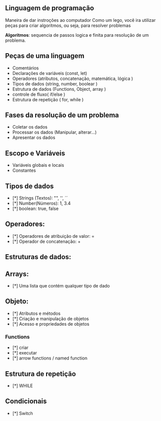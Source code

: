 ## Linguagem de programação

Maneira de dar instroções ao computador 
Como um lego, você ira utilizar peças para criar algoritmos, ou seja, para resolver problemas

   **Algoritmos**: sequencia de passos logica e finita para resolução de um problema.

## Peças de uma linguagem

- Comentários
- Declarações de variáveis (const, let)
- Operadores (atributos, concatenação, matemática, lógica )
- Tipos de dados (string, number, boolear )
- Estrutura de dados (Functions, Object, array )
- controle de fluxo( if/else )
- Estrutura de repetição ( for, while )


## Fases da resolução de um problema

- Coletar os dados
- Processar os dados (Manipular, alterar...)
- Apresentar os dados

## Escopo e Variáveis
- Variáveis globais e locais
- Constantes

## Tipos de dados
- [*] Strings (Textos): "", '', ´´
- [*] Number(Números): 1, 3.4 
- [*] boolean: true, false


## Operadores: 
- [*] Operadores de atribuição de valor: =
- [*] Operador de concatenação: +


## Estruturas de dados:

## Arrays:

- [*] Uma lista que contém qualquer tipo de dado

## Objeto:

- [*] Atributos e métodos
- [*] Criação e manipulação de objetos
- [*] Acesso e propriedades de objetos

### Functions
- [*] criar
- [*] executar
- [*] arrow functions / named function

## Estrutura de repetição

- [*] WHILE


## Condicionais
- [*] Switch